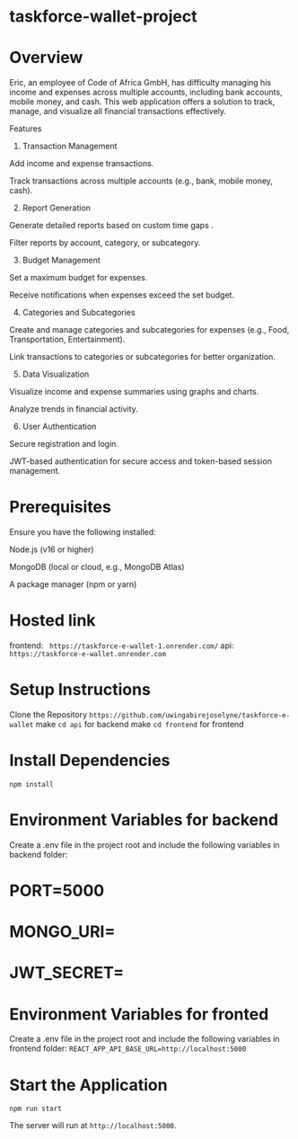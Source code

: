 # taskforce-wallet-project

# Overview

Eric, an employee of Code of Africa GmbH, has difficulty managing his income and expenses across multiple accounts, including bank accounts, mobile money, and cash. This web application offers a solution to track, manage, and visualize all financial transactions effectively.

Features

1. Transaction Management

Add income and expense transactions.

Track transactions across multiple accounts (e.g., bank, mobile money, cash).

2. Report Generation

Generate detailed reports based on custom time gaps .

Filter reports by account, category, or subcategory.

3. Budget Management

Set a maximum budget for expenses.

Receive notifications when expenses exceed the set budget.

4. Categories and Subcategories

Create and manage categories and subcategories for expenses (e.g., Food, Transportation, Entertainment).

Link transactions to categories or subcategories for better organization.

5. Data Visualization

Visualize income and expense summaries using graphs and charts.

Analyze trends in financial activity.

6. User Authentication

Secure registration and login.

JWT-based authentication for secure access and token-based session management.



# Prerequisites

Ensure you have the following installed:

Node.js (v16 or higher)

MongoDB (local or cloud, e.g., MongoDB Atlas)

A package manager (npm or yarn)

# Hosted link 
frontend: ` https://taskforce-e-wallet-1.onrender.com/`
api: `https://taskforce-e-wallet.onrender.com`

# Setup Instructions

Clone the Repository
`https://github.com/uwingabirejoselyne/taskforce-e-wallet`
make `cd api` for backend
make `cd frontend` for frontend

# Install Dependencies

`npm install`

# Environment Variables for backend
Create a .env file in the project root and include the following variables in backend folder:

# PORT=5000
# MONGO_URI=
# JWT_SECRET=

# Environment Variables for fronted
Create a .env file in the project root and include the following variables in frontend folder:
`REACT_APP_API_BASE_URL=http://localhost:5000`

# Start the Application

`npm run start`

The server will run at `http://localhost:5000`.